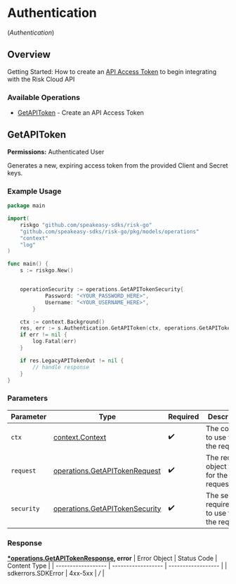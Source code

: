 # Authentication
(*Authentication*)

## Overview

Getting Started: How to create an [API Access Token](https://www.logicgate.com/developer/risk-cloud-api-authentication/) to begin integrating with the Risk Cloud API

### Available Operations

* [GetAPIToken](#getapitoken) - Create an API Access Token

## GetAPIToken

**Permissions:** Authenticated User

Generates a new, expiring access token from the provided Client and Secret keys.

### Example Usage

```go
package main

import(
	riskgo "github.com/speakeasy-sdks/risk-go"
	"github.com/speakeasy-sdks/risk-go/pkg/models/operations"
	"context"
	"log"
)

func main() {
    s := riskgo.New()


    operationSecurity := operations.GetAPITokenSecurity{
            Password: "<YOUR_PASSWORD_HERE>",
            Username: "<YOUR_USERNAME_HERE>",
        }

    ctx := context.Background()
    res, err := s.Authentication.GetAPIToken(ctx, operations.GetAPITokenRequest{}, operationSecurity)
    if err != nil {
        log.Fatal(err)
    }

    if res.LegacyAPITokenOut != nil {
        // handle response
    }
}
```

### Parameters

| Parameter                                                                            | Type                                                                                 | Required                                                                             | Description                                                                          |
| ------------------------------------------------------------------------------------ | ------------------------------------------------------------------------------------ | ------------------------------------------------------------------------------------ | ------------------------------------------------------------------------------------ |
| `ctx`                                                                                | [context.Context](https://pkg.go.dev/context#Context)                                | :heavy_check_mark:                                                                   | The context to use for the request.                                                  |
| `request`                                                                            | [operations.GetAPITokenRequest](../../pkg/models/operations/getapitokenrequest.md)   | :heavy_check_mark:                                                                   | The request object to use for the request.                                           |
| `security`                                                                           | [operations.GetAPITokenSecurity](../../pkg/models/operations/getapitokensecurity.md) | :heavy_check_mark:                                                                   | The security requirements to use for the request.                                    |


### Response

**[*operations.GetAPITokenResponse](../../pkg/models/operations/getapitokenresponse.md), error**
| Error Object       | Status Code        | Content Type       |
| ------------------ | ------------------ | ------------------ |
| sdkerrors.SDKError | 4xx-5xx            | */*                |
